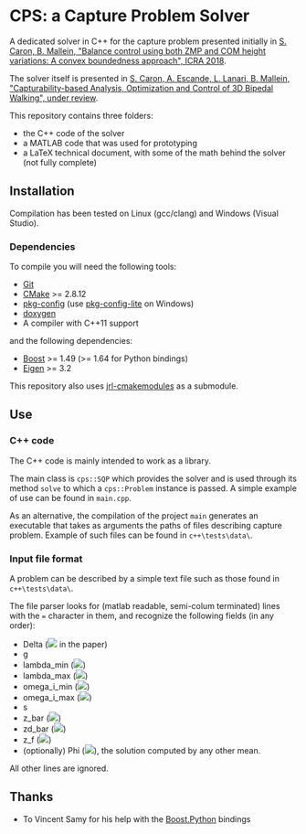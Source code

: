 CPS: a Capture Problem Solver
=============================

A dedicated solver in C++ for the capture problem presented initially in 
[S. Caron, B. Mallein, "Balance control using both ZMP and COM height variations: A convex boundedness approach", ICRA 2018](https://hal.archives-ouvertes.fr/hal-01590509/document).

The solver itself is presented in
[S. Caron, A. Escande, L. Lanari, B. Mallein, "Capturability-based Analysis, Optimization and Control of 3D Bipedal Walking", under review](https://hal.archives-ouvertes.fr/hal-01689331/document).

This repository contains three folders:
 - the C++ code of the solver
 - a MATLAB code that was used for prototyping
 - a LaTeX technical document, with some of the math behind the solver (not fully complete)

Installation
------------

Compilation has been tested on Linux (gcc/clang) and Windows (Visual Studio).

### Dependencies

To compile you will need the following tools:

 * [Git](https://git-scm.com/)
 * [CMake](https://cmake.org/) >= 2.8.12
 * [pkg-config](https://www.freedesktop.org/wiki/Software/pkg-config/) (use [pkg-config-lite](https://sourceforge.net/projects/pkgconfiglite/) on Windows)
 * [doxygen](http://www.doxygen.org)
 * A compiler with C++11 support
 
and the following dependencies:
 * [Boost](http://www.boost.org/) >= 1.49 (>= 1.64 for Python bindings)
 * [Eigen](http://eigen.tuxfamily.org/index.php?title=Main_Page) >= 3.2

This repository also uses [jrl-cmakemodules](https://github.com/jrl-umi3218/jrl-cmakemodules) as a submodule.

Use
---

### C++ code

The C++ code is mainly intended to work as a library.

The main class is `cps::SQP` which provides the solver and is used through its method `solve` to which a `cps::Problem` instance is passed.
A simple example of use can be found in `main.cpp`.

As an alternative, the compilation of the project `main` generates an executable that takes as arguments the paths of files describing capture problem.
Example of such files can be found in `c++\tests\data\`.

### Input file format
A problem can be described by a simple text file such as those found in `c++\tests\data\`.

The file parser looks for (matlab readable, semi-colum terminated) lines with the `=` character in them, and recognize the following fields (in any order):
 * Delta (![](https://latex.codecogs.com/svg.latex?\boldsymbol{\delta}) in the paper)
 * g
 * lambda_min (![](https://latex.codecogs.com/svg.latex?\lambda_{min}))
 * lambda_max (![](https://latex.codecogs.com/svg.latex?\lambda_{max}))
 * omega_i_min (![](https://latex.codecogs.com/svg.latex?\omega_{\mathrm{i},\text{min}}))
 * omega_i_max (![](https://latex.codecogs.com/svg.latex?\omega_{\mathrm{i},\text{max}}))
 * s 
 * z_bar (![](https://latex.codecogs.com/svg.latex?\bar{z}_{\mathrm{i}}))
 * zd_bar (![](https://latex.codecogs.com/svg.latex?\dot{\bar{z}}_{\mathrm{i}}))
 * z_f (![](https://latex.codecogs.com/svg.latex?\bar{z}_{\mathrm{f}}))
 * (optionally) Phi (![](https://latex.codecogs.com/svg.latex?\left[\varphi_0=0,%20\varphi_1,%20\ldots,%20\varphi_n\right])), the solution computed by any other mean.
 
All other lines are ignored.

Thanks
------

- To Vincent Samy for his help with the
  [Boost.Python](http://www.boost.org/doc/libs/1_64_0/libs/python/doc/html/) bindings
